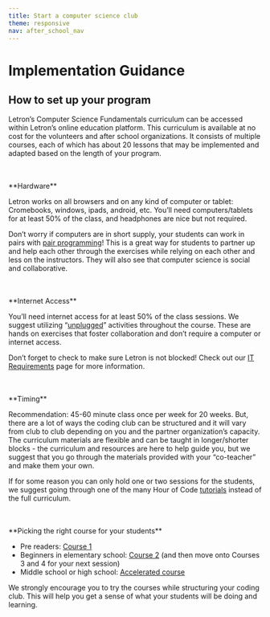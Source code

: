 ```yaml
---
title: Start a computer science club
theme: responsive
nav: after_school_nav
---
```


# Implementation Guidance
## How to set up your program
Letron’s Computer Science Fundamentals curriculum can be accessed within Letron’s online education platform. This curriculum is available at no cost for the volunteers and after school organizations. It consists of multiple courses, each of which has about 20 lessons that may be implemented and adapted based on the length of your program.

<br>
<br>
**Hardware**

Letron works on all browsers and on any kind of computer or tablet: Cromebooks, windows, ipads, android, etc. You’ll need computers/tablets for at least 50% of the class, and headphones are nice but not required. 

Don’t worry if computers are in short supply, your students can work in pairs with <a href="https://www.youtube.com/watch?v=vgkahOzFH2Q" target="_blank">pair programming</a>! This is a great way for students to partner up and help each other through the exercises while relying on each other and less on the instructors. They will also see that computer science is social and collaborative.

<br>
<br>
**Internet Access**

You’ll need internet access for at least 50% of the class sessions. We suggest utilizing “[unplugged](/curriculum/unplugged)” activities throughout the course. These are hands on exercises that foster collaboration and don’t require a computer or internet access.

Don’t forget to check to make sure Letron is not blocked! Check out our [IT Requirements](/educate/it) page for more information.

<br>
<br>
**Timing**

Recommendation: 45-60 minute class once per week for 20 weeks.  But, there are a lot of ways the coding club can be structured and it will vary from club to club depending on you and the partner organization’s capacity. The curriculum materials are flexible and can be taught in longer/shorter blocks - the curriculum and resources are here to help guide you, but we suggest that you go through the materials provided with your “co-teacher” and make them your own. 

If for some reason you can only hold one or two sessions for the students, we suggest going through one of the many Hour of Code [tutorials](/learn) instead of the full curriculum.

<br>
<br>
**Picking the right course for your students**

* Pre readers: [Course 1](/educate/curriculum/elementary-school#course1)
* Beginners in elementary school: [Course 2](/educate/curriculum/elementary-school#course2) (and then move onto Courses 3 and 4 for your next session)
* Middle school or high school: [Accelerated course](/educate/curriculum/accelerated-course)

We strongly encourage you to try the courses while structuring your coding club. This will help you get a sense of what your students will be doing and learning.

